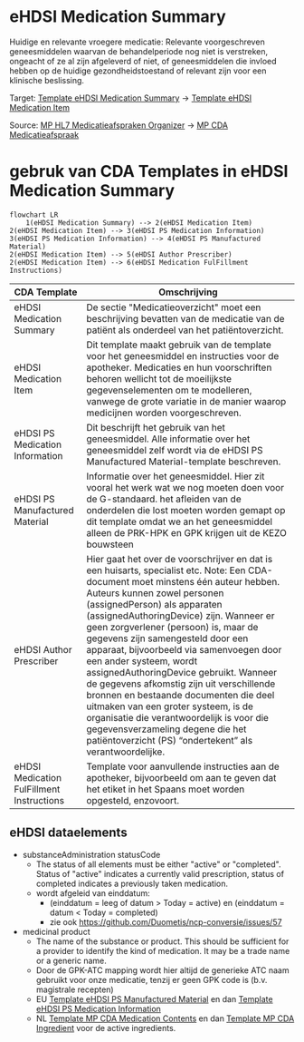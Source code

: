 # eHDSI Medication Summary

Huidige en relevante vroegere medicatie: Relevante voorgeschreven geneesmiddelen waarvan de behandelperiode nog niet is verstreken, ongeacht of ze al zijn afgeleverd of niet, of geneesmiddelen die invloed hebben op de huidige gezondheidstoestand of relevant zijn voor een klinische beslissing.

Target: [Template  eHDSI Medication Summary](https://art-decor.ehdsi.eu/publication/epsos-html-20240422T073854/tmp-1.3.6.1.4.1.12559.11.10.1.3.1.2.3-2020-09-07T095657.html) -> [Template eHDSI Medication Item](https://art-decor.ehdsi.eu/publication/epsos-html-20240422T073854/tmp-1.3.6.1.4.1.12559.11.10.1.3.1.3.4-2024-01-25T135932.html)


Source: [MP HL7 Medicatieafspraken Organizer](https://decor.nictiz.nl/pub/medicatieproces/mp-html-20181220T121121/tmp-2.16.840.1.113883.2.4.3.11.60.20.77.10.9265-2018-12-13T000000.html) -> [MP CDA Medicatieafspraak](https://decor.nictiz.nl/pub/medicatieproces/mp-html-20181220T121121/tmp-2.16.840.1.113883.2.4.3.11.60.20.77.10.9235-2018-12-04T143321.html)

# gebruk van CDA Templates in eHDSI Medication Summary
```mermaid
flowchart LR
    1(eHDSI Medication Summary) --> 2(eHDSI Medication Item)
2(eHDSI Medication Item) --> 3(eHDSI PS Medication Information)
3(eHDSI PS Medication Information) --> 4(eHDSI PS Manufactured Material)
2(eHDSI Medication Item) --> 5(eHDSI Author Prescriber)
2(eHDSI Medication Item) --> 6(eHDSI Medication FulFillment Instructions)
```

| CDA Template| Omschrijving |
| ----------- | ----------- |
|eHDSI Medication Summary |De sectie "Medicatieoverzicht" moet een beschrijving bevatten van de medicatie van de patiënt als onderdeel van het patiëntoverzicht.|
|eHDSI Medication Item|Dit template maakt gebruik van de template voor het geneesmiddel en instructies voor de apotheker. Medicaties en hun voorschriften behoren wellicht tot de moeilijkste gegevenselementen om te modelleren, vanwege de grote variatie in de manier waarop medicijnen worden voorgeschreven.|
|eHDSI PS Medication Information|Dit beschrijft het gebruik van het geneesmiddel. Alle informatie over het geneesmiddel zelf wordt via de eHDSI PS Manufactured Material-template beschreven.|
|eHDSI PS Manufactured Material|Informatie over het geneesmiddel. Hier zit vooral het werk wat we nog moeten doen voor de G-standaard. het afleiden van de onderdelen die lost moeten worden gemapt op dit template omdat we an het geneesmiddel alleen de PRK-HPK en GPK krijgen uit de KEZO bouwsteen|
|eHDSI Author Prescriber| Hier gaat het over de voorschrijver en dat is een huisarts, specialist etc. Note: Een CDA-document moet minstens één auteur hebben. Auteurs kunnen zowel personen (assignedPerson) als apparaten (assignedAuthoringDevice) zijn. Wanneer er geen zorgverlener (persoon) is, maar de gegevens zijn samengesteld door een apparaat, bijvoorbeeld via samenvoegen door een ander systeem, wordt assignedAuthoringDevice gebruikt. Wanneer de gegevens afkomstig zijn uit verschillende bronnen en bestaande documenten die deel uitmaken van een groter systeem, is de organisatie die verantwoordelijk is voor die gegevensverzameling degene die het patiëntoverzicht (PS) “ondertekent” als verantwoordelijke.|
|eHDSI Medication FulFillment Instructions|Template voor aanvullende instructies aan de apotheker, bijvoorbeeld om aan te geven dat het etiket in het Spaans moet worden opgesteld, enzovoort.|

## eHDSI dataelements

- substanceAdministration statusCode
  - The status of all elements must be either "active" or "completed". Status of "active" indicates a currently valid prescription, status of completed indicates a previously taken medication.
  - wordt afgeleid van einddatum: 
    - (einddatum = leeg of datum > Today = active) en (einddatum = datum < Today = completed) 
    - zie ook <https://github.com/Duometis/ncp-conversie/issues/57>
- medicinal product
  - The name of the substance or product. This should be sufficient for a provider to identify the kind of medication. It may be a trade name or a generic name.
  - Door de GPK-ATC mapping wordt hier altijd de generieke ATC naam gebruikt voor onze medicatie, tenzij er geen GPK code is (b.v. magistrale recepten)
  - EU [Template  eHDSI PS Manufactured Material](https://art-decor.ehdsi.eu/publication/epsos-html-20240422T073854/tmp-1.3.6.1.4.1.12559.11.10.1.3.1.3.32-2024-04-11T135939.html) en dan [Template  eHDSI PS Medication Information](https://art-decor.ehdsi.eu/publication/epsos-html-20240422T073854/tmp-1.3.6.1.4.1.12559.11.10.1.3.1.3.31-2022-01-11T164400.html)
  - NL [Template  MP CDA Medication Contents](https://decor.nictiz.nl/pub/medicatieproces/mp-html-20181220T121121/tmp-2.16.840.1.113883.2.4.3.11.60.20.77.10.9264-2018-12-11T154905.html) en dan [Template  MP CDA Ingredient](https://decor.nictiz.nl/pub/medicatieproces/mp-html-20181220T121121/tmp-2.16.840.1.113883.2.4.3.11.60.20.77.10.9106-2016-06-26T164013.html) voor de active ingredients.



